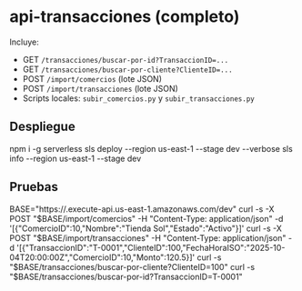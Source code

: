 
# api-transacciones (completo)

Incluye:
- GET `/transacciones/buscar-por-id?TransaccionID=...`
- GET `/transacciones/buscar-por-cliente?ClienteID=...`
- POST `/import/comercios` (lote JSON)
- POST `/import/transacciones` (lote JSON)
- Scripts locales: `subir_comercios.py` y `subir_transacciones.py`

## Despliegue
npm i -g serverless
sls deploy --region us-east-1 --stage dev --verbose
sls info --region us-east-1 --stage dev

## Pruebas
BASE="https://<restApiId>.execute-api.us-east-1.amazonaws.com/dev"
curl -s -X POST "$BASE/import/comercios" -H "Content-Type: application/json" -d '[{"ComercioID":10,"Nombre":"Tienda Sol","Estado":"Activo"}]'
curl -s -X POST "$BASE/import/transacciones" -H "Content-Type: application/json" -d '[{"TransaccionID":"T-0001","ClienteID":100,"FechaHoraISO":"2025-10-04T20:00:00Z","ComercioID":10,"Monto":120.5}]'
curl -s "$BASE/transacciones/buscar-por-cliente?ClienteID=100"
curl -s "$BASE/transacciones/buscar-por-id?TransaccionID=T-0001"

